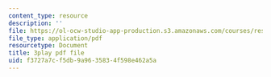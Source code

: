 ```yaml
---
content_type: resource
description: ''
file: https://ol-ocw-studio-app-production.s3.amazonaws.com/courses/res-10-s95-physics-of-covid-19-transmission-fall-2020/f3727a7cf5db9a9635834f598e462a5a_kmpde1ZIqKA.pdf
file_type: application/pdf
resourcetype: Document
title: 3play pdf file
uid: f3727a7c-f5db-9a96-3583-4f598e462a5a
---
```


